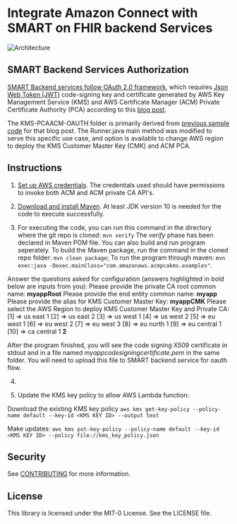# Integrate Amazon Connect with SMART on FHIR backend Services

![Architecture](Figures/architecture.jpg)

## SMART Backend Services Authorization

[SMART Backend services follow OAuth 2.0 framework](http://build.fhir.org/ig/HL7/bulk-data-export/authorization/index.html), which requires [Json Web Token (JWT)](https://jwt.io/) code-signing key and certificate generated by AWS Key Management Service (KMS) and AWS Certificate Manager (ACM) Private Certificate Authority (PCA) according to this [blog post](https://aws.amazon.com/blogs/security/code-signing-aws-certificate-manager-private-ca-aws-key-management-service-asymmetric-keys/).

The KMS-PCAACM-OAUTH folder is primarily derived from [previous sample code](https://github.com/aws-samples/diy-code-signing-kms-private-ca) for that blog post. The Runner.java main method was modified to serve this specific use case, and option is available to change AWS region to deploy the KMS Customer Master Key (CMK) and ACM PCA.

## Instructions

1. [Set up AWS credentials](https://docs.aws.amazon.com/sdk-for-java/v1/developer-guide/credentials.html). The credentials used should have permissions to invoke both ACM and ACM private CA API's. 

2. [Download and install Maven](https://maven.apache.org/download.cgi). At least JDK version 10 is needed for the code to execute successfully.

3. For executing the code, you can run this command in the directory where the git repo is cloned: `mvn verify` The *verify* phase has been declared in Maven POM file. You can also build and run program seperately. To build the Maven package, run the command in the cloned repo folder: `mvn clean package`; To run the program through maven: `mvn exec:java -Dexec.mainClass="com.amazonaws.acmpcakms.examples"`. 

Answer the questions asked for configuration (answers highlighted in bold below are inputs from you):
Please provide the private CA root common name:
**myappRoot**
Please provide the end entity common name:
**myapp**
Please provide the alias for KMS Customer Master Key:
**myappCMK**
Please select the AWS Region to deploy KMS Customer Master Key and Private CA:
[1] => us east 1
[2] => us east 2
[3] => us west 1
[4] => us west 2
[5] => eu west 1
[6] => eu west 2
[7] => eu west 3
[8] => eu north 1
[9] => eu central 1
[10] => ca central 1
**2**

After the program finished, you will see the code signing X509 certificate in stdout and in a file named *myappcodesigningcertificate.pem* in the same folder. You will need to upload this file to SMART backend service for oauth flow.

4. 


5. Update the KMS key policy to allow AWS Lambda function:  

Download the existing KMS key policy
`aws kms get-key-policy --policy-name default --key-id <KMS KEY ID> --output text`

Make updates:
`aws kms put-key-policy --policy-name default --key-id <KMS KEY ID> --policy file://kms_key_policy.json`

## Security

See [CONTRIBUTING](CONTRIBUTING.md#security-issue-notifications) for more information.

## License

This library is licensed under the MIT-0 License. See the LICENSE file.

